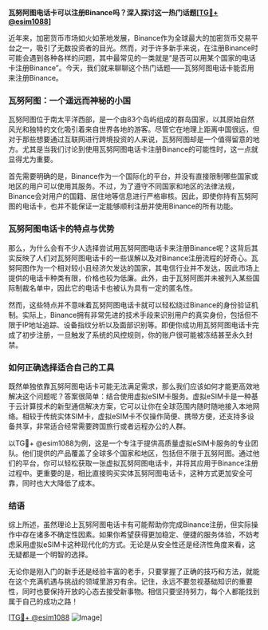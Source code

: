 **瓦努阿图电话卡可以注册Binance吗？深入探讨这一热门话题[[TG💪+ @esim1088](https://t.me/s/esim1088)]**

近年来，加密货币市场如火如荼地发展，Binance作为全球最大的加密货币交易平台之一，吸引了无数投资者的目光。然而，对于许多新手来说，在注册Binance时可能会遇到各种各样的问题，其中最常见的一类就是“是否可以用某个国家的电话卡注册Binance”。今天，我们就来聊聊这个热门话题——瓦努阿图电话卡能否用来注册Binance。

### 瓦努阿图：一个遥远而神秘的小国

瓦努阿图位于南太平洋西部，是一个由83个岛屿组成的群岛国家，以其原始自然风光和独特的文化吸引着来自世界各地的游客。尽管它在地理上距离中国很远，但对于那些想要通过互联网进行跨境投资的人来说，瓦努阿图却是一个值得留意的地方。尤其是当我们讨论到使用瓦努阿图电话卡注册Binance的可能性时，这一点就显得尤为重要。

首先需要明确的是，Binance作为一个国际化的平台，并没有直接限制哪些国家或地区的用户可以使用其服务。不过，为了遵守不同国家和地区的法律法规，Binance会对用户的国籍、居住地等信息进行严格审核。因此，即使你持有瓦努阿图的电话卡，也并不能保证一定能够顺利注册并使用Binance的所有功能。

### 瓦努阿图电话卡的特点与优势

那么，为什么会有不少人选择尝试用瓦努阿图电话卡来注册Binance呢？这背后其实反映了人们对瓦努阿图电话卡的一些误解以及对Binance注册流程的好奇心。瓦努阿图作为一个相对较小且经济欠发达的国家，其电信行业并不发达，因此市场上提供的电话卡种类有限，价格也较为低廉。此外，由于瓦努阿图并未被列入某些国际制裁名单中，因此它的电话卡也被认为具有一定的匿名性。

然而，这些特点并不意味着瓦努阿图电话卡就可以轻松绕过Binance的身份验证机制。实际上，Binance拥有非常先进的技术手段来识别用户的真实身份，包括但不限于IP地址追踪、设备指纹分析以及面部识别等。即便你成功用瓦努阿图电话卡完成了初步注册，一旦触发了系统的风控规则，你的账户很可能被冻结甚至永久封禁。

### 如何正确选择适合自己的工具

既然单独依靠瓦努阿图电话卡可能无法满足需求，那么我们应该如何才能更高效地解决这个问题呢？答案很简单：结合使用虚拟eSIM卡服务。虚拟eSIM卡是一种基于云计算技术的新型通信解决方案，它可以让你在全球范围内随时随地接入本地网络。相较于传统实体SIM卡，虚拟eSIM卡不仅操作简便、携带方便，还支持多设备共享，非常适合经常需要跨国旅行或者远程办公的人群。

以TG💪+ @esim1088为例，这是一个专注于提供高质量虚拟eSIM卡服务的专业团队。他们提供的产品覆盖了全球多个国家和地区，包括但不限于瓦努阿图。通过他们的平台，你可以轻松获取一张虚拟瓦努阿图电话卡，并将其应用于Binance注册过程中。更重要的是，相比直接购买实体瓦努阿图电话卡，这种方式更加安全可靠，同时也大大降低了成本。

### 结语

综上所述，虽然理论上瓦努阿图电话卡有可能帮助你完成Binance注册，但实际操作中存在诸多不确定性因素。如果你希望获得更加稳定、便捷的服务体验，不妨考虑采用虚拟eSIM卡这种现代化的方式。无论是从安全性还是经济性角度来看，这无疑都是一个明智的选择。

无论你是刚入门的新手还是经验丰富的老手，只要掌握了正确的技巧和方法，就能在这个充满机遇与挑战的领域里游刃有余。记住，永远不要忽视基础知识的重要性，同时也要保持开放的心态去接受新事物。相信只要坚持努力，每个人都能找到属于自己的成功之路！

[[TG💪+ @esim1088](https://t.me/s/esim1088) ![Image](https://i.postimg.cc/4NQfJmqS/Snipaste-2025-05-13-00-14-12.png)]
